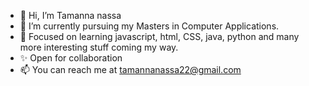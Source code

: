 - 👋 Hi, I’m Tamanna nassa
- 👀 I’m currently pursuing my Masters in Computer Applications.
- 🌱 Focused on learning javascript, html, CSS, java, python and many more interesting stuff coming my way.
- ✨ Open for collaboration
- 📫 You can reach me at tamannanassa22@gmail.com 

<!---
tamanna2298/tamanna2298 is a ✨ special ✨ repository because its `README.md` (this file) appears on your GitHub profile.
You can click the Preview link to take a look at your changes.
--->
